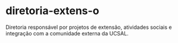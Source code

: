# diretoria-extens-o
Diretoria responsável por projetos de extensão, atividades sociais e integração com a comunidade externa da UCSAL.
